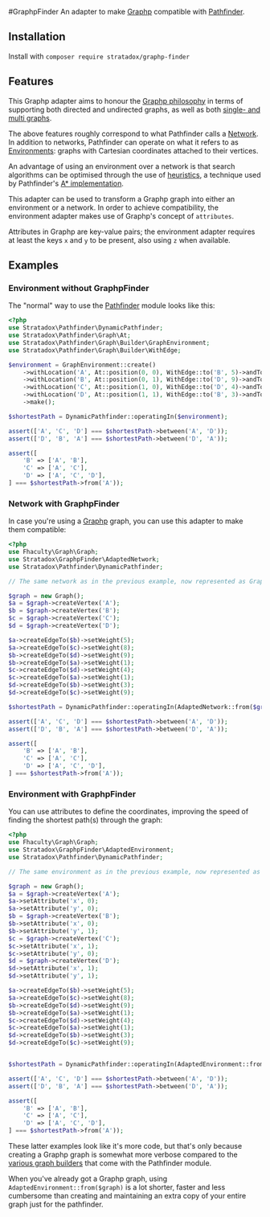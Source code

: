 #GraphpFinder
An adapter to make [Graphp](https://github.com/graphp/graph) compatible with 
[Pathfinder](https://github.com/Stratadox/Pathfinder).

## Installation
Install with `composer require stratadox/graphp-finder`

## Features
This Graphp adapter aims to honour the [Graphp philosophy](https://github.com/graphp/graph#features)
in terms of supporting both directed and undirected graphs, as well as both 
[single- and multi graphs](https://en.wikipedia.org/wiki/Multigraph).

The above features roughly correspond to what Pathfinder calls a [Network](https://github.com/Stratadox/Pathfinder/blob/master/Graphs.md#networks).
In addition to networks, Pathfinder can operate on what it refers to as 
[Environments](https://github.com/Stratadox/Pathfinder/blob/master/Graphs.md#environments): 
graphs with Cartesian coordinates attached to their vertices.

An advantage of using an environment over a network is that search algorithms 
can be optimised through the use of [heuristics](https://en.wikipedia.org/wiki/Heuristic_(computer_science)), 
a technique used by Pathfinder's [A* implementation](https://github.com/Stratadox/Pathfinder#a).

This adapter can be used to transform a Graphp graph into either an environment 
or a network. In order to achieve compatibility, the environment adapter makes 
use of Graphp's concept of `attributes`.

Attributes in Graphp are key-value pairs; the environment adapter requires at 
least the keys `x` and `y` to be present, also using `z` when available.

## Examples
### Environment without GraphpFinder
The "normal" way to use the [Pathfinder](https://github.com/Stratadox/Pathfinder) 
module looks like this:

```php
<?php
use Stratadox\Pathfinder\DynamicPathfinder;
use Stratadox\Pathfinder\Graph\At;
use Stratadox\Pathfinder\Graph\Builder\GraphEnvironment;
use Stratadox\Pathfinder\Graph\Builder\WithEdge;

$environment = GraphEnvironment::create()
    ->withLocation('A', At::position(0, 0), WithEdge::to('B', 5)->andTo('C', 8))
    ->withLocation('B', At::position(0, 1), WithEdge::to('D', 9)->andTo('A', 1))
    ->withLocation('C', At::position(1, 0), WithEdge::to('D', 4)->andTo('A', 1))
    ->withLocation('D', At::position(1, 1), WithEdge::to('B', 3)->andTo('C', 9))
    ->make();

$shortestPath = DynamicPathfinder::operatingIn($environment);

assert(['A', 'C', 'D'] === $shortestPath->between('A', 'D'));
assert(['D', 'B', 'A'] === $shortestPath->between('D', 'A'));

assert([
    'B' => ['A', 'B'],
    'C' => ['A', 'C'],
    'D' => ['A', 'C', 'D'],
] === $shortestPath->from('A'));
```

### Network with GraphpFinder
In case you're using a [Graphp](https://github.com/graphp/graph) graph, you can 
use this adapter to make them compatible:

```php
<?php
use Fhaculty\Graph\Graph;
use Stratadox\GraphpFinder\AdaptedNetwork;
use Stratadox\Pathfinder\DynamicPathfinder;

// The same network as in the previous example, now represented as Graphp

$graph = new Graph();
$a = $graph->createVertex('A');
$b = $graph->createVertex('B');
$c = $graph->createVertex('C');
$d = $graph->createVertex('D');

$a->createEdgeTo($b)->setWeight(5);
$a->createEdgeTo($c)->setWeight(8);
$b->createEdgeTo($d)->setWeight(9);
$b->createEdgeTo($a)->setWeight(1);
$c->createEdgeTo($d)->setWeight(4);
$c->createEdgeTo($a)->setWeight(1);
$d->createEdgeTo($b)->setWeight(3);
$d->createEdgeTo($c)->setWeight(9);

$shortestPath = DynamicPathfinder::operatingIn(AdaptedNetwork::from($graph));

assert(['A', 'C', 'D'] === $shortestPath->between('A', 'D'));
assert(['D', 'B', 'A'] === $shortestPath->between('D', 'A'));

assert([
    'B' => ['A', 'B'],
    'C' => ['A', 'C'],
    'D' => ['A', 'C', 'D'],
] === $shortestPath->from('A'));
```

### Environment with GraphpFinder
You can use attributes to define the coordinates, improving the speed of finding 
the shortest path(s) through the graph:
```php
<?php
use Fhaculty\Graph\Graph;
use Stratadox\GraphpFinder\AdaptedEnvironment;
use Stratadox\Pathfinder\DynamicPathfinder;

// The same environment as in the previous example, now represented as Graphp

$graph = new Graph();
$a = $graph->createVertex('A');
$a->setAttribute('x', 0);
$a->setAttribute('y', 0);
$b = $graph->createVertex('B');
$b->setAttribute('x', 0);
$b->setAttribute('y', 1);
$c = $graph->createVertex('C');
$c->setAttribute('x', 1);
$c->setAttribute('y', 0);
$d = $graph->createVertex('D');
$d->setAttribute('x', 1);
$d->setAttribute('y', 1);

$a->createEdgeTo($b)->setWeight(5);
$a->createEdgeTo($c)->setWeight(8);
$b->createEdgeTo($d)->setWeight(9);
$b->createEdgeTo($a)->setWeight(1);
$c->createEdgeTo($d)->setWeight(4);
$c->createEdgeTo($a)->setWeight(1);
$d->createEdgeTo($b)->setWeight(3);
$d->createEdgeTo($c)->setWeight(9);


$shortestPath = DynamicPathfinder::operatingIn(AdaptedEnvironment::from($graph));

assert(['A', 'C', 'D'] === $shortestPath->between('A', 'D'));
assert(['D', 'B', 'A'] === $shortestPath->between('D', 'A'));

assert([
    'B' => ['A', 'B'],
    'C' => ['A', 'C'],
    'D' => ['A', 'C', 'D'],
] === $shortestPath->from('A'));
```

These latter examples look like it's more code, but that's only because creating 
a Graphp graph is somewhat more verbose compared to the [various graph 
builders](https://github.com/Stratadox/Pathfinder/blob/master/Graphs.md#creation)
that come with the Pathfinder module.

When you've already got a Graphp graph, using `AdaptedEnvironment::from($graph)` 
is a lot shorter, faster and less cumbersome than creating and maintaining an 
extra copy of your entire graph just for the pathfinder.


